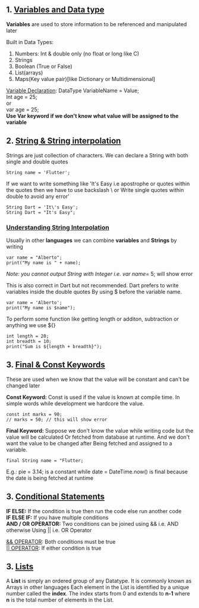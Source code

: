 ## 1. <u>Variables and Data type</u>

**Variables** are used to store information to be referenced and manipulated later

Built in Data Types:

1. Numbers: Int & double only (no float or long like C)
2. Strings
3. Boolean (True or False)
4. List(arrays)
5. Maps(Key value pair)[like Dictionary or Multidimensional]

<u>Variable Declaration</u>: DataType VariableName = Value;  
Int age = 25;  
or  
var age = 25;  
**Use Var keyword if we don't know what value will be assigned to the variable**

## 2. <u>String & String interpolation</u>

Strings are just collection of characters. We can declare a String with both single and double quotes

`String name = 'Flutter';`

If we want to write something like 'It's Easy i.e apostrophe or quotes within the quotes then we have to use backslash \ or Write single quotes within double to avoid any error'

`String Dart = 'It\'s Easy';`  
`String Dart = "It's Easy";`

### <u>Understanding String Interpolation</u>

Usually in other **languages** we can combine **variables** and **Strings** by writing

```
var name = "Alberto";
print("My name is " + name);
```

_Note: you cannot output String with Integer i.e. var name_= 5; will show error

This is also correct in Dart but not recommended. Dart prefers to write variables inside the double quotes By using $ before the variable name.

```
var name = 'Alberto';
print("My name is $name");
```

To perform some function like getting length or additon, subtraction or anything we use ${}

```
int length = 20;
int breadth = 10;
print("Sum is ${length + breadth}");
```

## 3. <u>Final & Const Keywords</u>

These are used when we know that the value will be constant and can't be changed later

**Const Keyword:** Const is used if the value is known at compile time. In simple words while development we hardcore the value.

```
const int marks = 90;
// marks = 50; // this will show error
```

**Final Keyword:** Suppose we don't know the value while writing code but the value will be calculated Or fetched from database at runtime. And we don't want the value to be changed after Being fetched and assigned to a variable.

`final String name = "Flutter;`

E.g.: pie = 3.14; is a constant while date = DateTime.now() is final because the date is being fetched at runtime

## 3. <u>Conditional Statements</u>

**IF ELSE:** If the condition is true then run the code else run another code  
**IF ELSE IF:** If you have multiple conditions  
**AND / OR OPERATOR:** Two conditions can be joined using && i.e. AND otherwise Using || i.e. OR Operator

<u>&& OPERATOR</u>: Both conditions must be true  
<u>|| OPERATOR</u>: If either condition is true

## 3. <u>Lists</u>

A **List** is simply an ordered group of any Datatype. It is commonly known as Arrays in other languages Each element in the List is identified by a unique number called the **index**. The index starts from 0 and extends to **n-1** where **n** is the total number of elements in the List.
